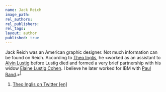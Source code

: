 ```yaml
---
name: Jack Reich
image_path:
rel_authors:
rel_publishers:
rel_tags:
layout: author
published: true
---
```


Jack Reich was an American graphic designer. Not much information can be found on Reich. According to <a class="text-reg-link" href="https://www.theoinglis.co.uk">Theo Inglis</a>, he «worked as an assistant to <a class="text cat-link author" href="/authors/Alvin Lustig/">Alvin Lustig</a> before Lustig died and formed a very brief partnership with his widow <a class="text cat-link author" href="/authors/Elaine Lustig Cohen/">Elaine Lustig Cohen</a>. I believe he later worked for IBM with <a class="text cat-link author" href="/authors/Paul Rand/">Paul Rand</a>.»<sup><a class="fn-down" id="fn1-a" href="#fn1-b">1</a></sup>

<ol class="footnotes">
<li><a class="fn-link" href="https://twitter.com/theo_inglis/status/1113424334415106049">Theo Inglis on Twitter [en]</a></li>
</ol>
